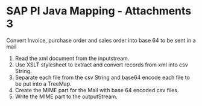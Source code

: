 # SAP PI Java Mapping - Attachments 3
Convert Invoice, purchase order and sales order into base 64 to be sent in a mail

1.  Read the xml document from the inputstream.
2.  Use XSLT stylesheet to extract and convert records from xml into csv String.
3.  Separate each file from the csv String and base64 encode each file to be put into a TreeMap.
4.  Create the MIME part for the Mail with base 64 encoded csv files.
5.  Write the MIME part to the outputStream.
